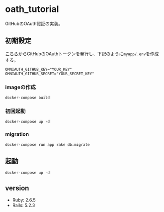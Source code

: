 # oath_tutorial

GitHubのOAuth認証の実装。

## 初期設定
[こちら](https://github.com/settings/developers)からGitHubのOAuthトークンを発行し、下記のように`myapp/.env`を作成する。

```.env
OMNIAUTH_GITHUB_KEY="YOUR_KEY"
OMNIAUTH_GITHUB_SECRET="YOUR_SECRET_KEY"
```

### imageの作成

```
docker-compose build
```

### 初回起動

```
docker-compose up -d
```

### migration

```
docker-compose run app rake db:migrate
```

## 起動

```
docker-compose up -d
```

## version
- Ruby: 2.6.5
- Rails: 5.2.3


